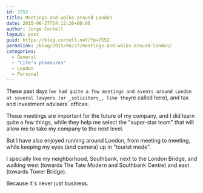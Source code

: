 ```yaml
---
id: 7552
title: Meetings and walks around London
date: 2015-06-27T14:12:26+00:00
author: Jorge Cortell
layout: post
guid: https://blog.cortell.net/?p=7552
permalink: /blog/2015/06/27/meetings-and-walks-around-london/
categories:
  - General
  - "Life's pleasures"
  - London
  - Personal
---
```

These past days I`ve had quite a few meetings and events around London at several lawyers (or _solicitors_, like they`re called here), and tax and investment advisers` offices.

Those meetings are important for the future of my company, and I did learn quite a few things, while they help me select the "super-star team" that will allow me to take my company to the next level.

But I have also enjoyed running around London, from meeting to meeting, while keeping my eyes (and camera) up in "tourist mode".

I specially like my neighborhood, Southbank, next to the London Bridge, and walking west (towards The Tate Modern and Southbank Centre) and east (towards Tower Bridge).

Because it`s never just business.